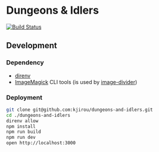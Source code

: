 # Dungeons & Idlers

[![Build Status](https://travis-ci.org/kjirou/dungeons-and-idlers.svg?branch=master)](https://travis-ci.org/kjirou/dungeons-and-idlers)


## Development
### Dependency
- [direnv](https://github.com/zimbatm/direnv)
- [ImageMagick](http://www.imagemagick.org/) CLI tools (is used by [image-divider](https://github.com/kjirou/image-divider))

### Deployment
```bash
git clone git@github.com:kjirou/dungeons-and-idlers.git
cd ./dungeons-and-idlers
direnv allow
npm install
npm run build
npm run dev
open http://localhost:3000
```
